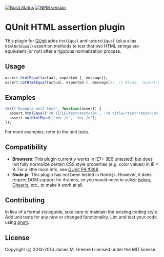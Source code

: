 [![Build Status](https://travis-ci.org/JamesMGreene/qunit-assert-html.svg?branch=master)](https://travis-ci.org/JamesMGreene/qunit-assert-html) [![NPM version](https://badge.fury.io/js/qunit-assert-html.svg)](https://www.npmjs.com/package/qunit-assert-html)

# QUnit HTML assertion plugin

This plugin for [QUnit](https://github.com/jquery/qunit) adds `htmlEqual` and `notHtmlEqual` (plus alias `htmlNotEqual`) assertion methods to test that two HTML strings are equivalent (or not) after a rigorous normalization process.

## Usage
```js
assert.htmlEqual(actual, expected [, message]);
assert.notHtmlEqual(actual, expected [, message]);  // Alias: `assert.htmlNotEqual`
```

## Examples
```js
test('Example unit test', function(assert) {
  assert.htmlEqual('<B TITLE=test>test</B>', '<b title="test">test</b>');
  assert.notHtmlEqual('<br />', '<hr />');
});
```

For more examples, refer to the unit tests.


## Compatibility
 - **Browsers**: This plugin currently works in IE7+ (IE6 untested) but does not fully normalize certain CSS style properties (e.g. color values) in IE < 9. For a little more info, see [QUnit PR #368](https://github.com/jquery/qunit/pull/368).
 - **Node.js**: This plugin has not been tested in Node.js.  However, it does require DOM support for iframes, so you would need to utilize [jsdom](https://github.com/tmpvar/jsdom), [Cheerio](https://github.com/MatthewMueller/cheerio), etc., to make it work at all.


## Contributing
In lieu of a formal styleguide, take care to maintain the existing coding style. Add unit tests for any new or changed functionality. Lint and test your code using [grunt](http://gruntjs.com/).


## License
Copyright (c) 2013-2016 James M. Greene
Licensed under the MIT license.
